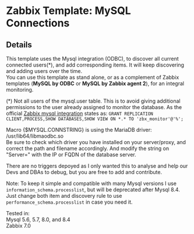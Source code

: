 # Zabbix Template: MySQL Connections

## Details
This template uses the Mysql integration (ODBC), to discover all current connected users(*), and add corresponding items. It will keep discovering and adding users over the time.\
You can use this template as stand alone, or as a complement of Zabbix templates (**MySQL by ODBC** or **MySQL by Zabbix agent 2**), for an integral monitoring.

(*) Not all users of the mysql.user table. This is to avoid giving additional permissions to the user already assigned to monitor the database.
As the official [Zabbix mysql integration](https://www.zabbix.com/integrations/mysql) states as: `GRANT REPLICATION CLIENT,PROCESS,SHOW DATABASES,SHOW VIEW ON *.* TO 'zbx_monitor'@'%';`

Macro {$MYSQL.CONNSTRING} is using the MariaDB driver: /usr/lib64/libmaodbc.so \
Be sure to check which driver you have installed on your server/proxy, and correct the path and filename accordingly. And modify the string on "Server=" with the IP or FQDN of the database server.

There are no triggers depoyed as I only wanted this to analyse and help our Devs and DBAs to debug, but you are free to add and contribute.

Note: To keep it simple and compatible with many Mysql versions I use `information_schema.processlist`, but will be deprecated after Mysql 8.4. Just change both item and discovery rule to use `performance_schema.processlist` in case you need it.

Tested in:\
Mysql 5.6, 5.7, 8.0, and 8.4\
Zabbix 7.0
